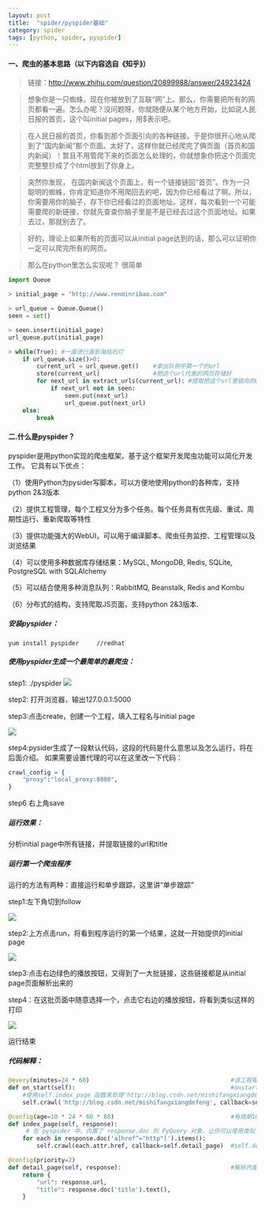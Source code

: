 ```yaml
---
layout: post
title:  "spider/pyspider基础"
category: spider
tags: [python, spider, pyspider]
---
```


#### 一、爬虫的基本思路（以下内容选自《知乎》）

> 链接：http://www.zhihu.com/question/20899988/answer/24923424

> 想象你是一只蜘蛛，现在你被放到了互联“网”上。那么，你需要把所有的网页都看一遍。怎么办呢？没问题呀，你就随便从某个地方开始，比如说人民日报的首页，这个叫initial pages，用$表示吧。

> 在人民日报的首页，你看到那个页面引向的各种链接。于是你很开心地从爬到了“国内新闻”那个页面。太好了，这样你就已经爬完了俩页面（首页和国内新闻）！暂且不用管爬下来的页面怎么处理的，你就想象你把这个页面完完整整抄成了个html放到了你身上。

> 突然你发现， 在国内新闻这个页面上，有一个链接链回“首页”。作为一只聪明的蜘蛛，你肯定知道你不用爬回去的吧，因为你已经看过了啊。所以，你需要用你的脑子，存下你已经看过的页面地址。这样，每次看到一个可能需要爬的新链接，你就先查查你脑子里是不是已经去过这个页面地址。如果去过，那就别去了。

> 好的，理论上如果所有的页面可以从initial page达到的话，那么可以证明你一定可以爬完所有的网页。

<!-- more -->

> 那么在python里怎么实现呢？
很简单

>
```python
import Queue

> initial_page = "http://www.renminribao.com"

> url_queue = Queue.Queue()
seen = set()

> seen.insert(initial_page)
url_queue.put(initial_page)

> while(True): #一直进行直到海枯石烂
    if url_queue.size()>0:
        current_url = url_queue.get()    #拿出队例中第一个的url
        store(current_url)               #把这个url代表的网页存储好
        for next_url in extract_urls(current_url): #提取把这个url里链向的url
            if next_url not in seen:     
                seen.put(next_url)
                url_queue.put(next_url)
    else:
        break
```

#### 二.什么是pyspider？

pyspider是用python实现的爬虫框架。基于这个框架开发爬虫功能可以简化开发工作。
它具有以下优点：

（1）使用Python为pysider写脚本，可以方便地使用python的各种库，支持python 2&3版本

（2）提供工程管理，每个工程又分为多个任务。每个任务具有优先级、重试、周期性运行、重新爬取等特性

（3）提供功能强大的WebUI，可以用于编译脚本、爬虫任务监控、工程管理以及浏览结果

（4）可以使用多种数据库存储结果：MySQL, MongoDB, Redis, SQLite, PostgreSQL with SQLAlchemy 

（5）可以结合使用多种消息队列：RabbitMQ, Beanstalk, Redis and Kombu

（6）分布式的结构，支持爬取JS页面，支持python 2&3版本.

##### 安装pyspider：
```
yum install pyspider     //redhat
```
##### 使用pyspider生成一个最简单的最爬虫：

step1: ./pyspider
![](http://img.my.csdn.net/uploads/201601/21/1453368093_7245.png)

step2: 打开浏览器，输出127.0.0.1:5000

step3:点击create，创建一个工程，填入工程名与initial page

![](http://img.my.csdn.net/uploads/201601/21/1453367546_6697.png)

step4:pysider生成了一段默认代码，这段的代码是什么意思以及怎么运行，将在后面介绍。
如果需要设置代理的可以在这里改一下代码：

```python
crawl_config = {
    "proxy":"local_proxy:8080",
}
```
step6 右上角save

##### 运行效果：
分析initial page中所有链接，并提取链接的url和title

##### 运行第一个爬虫程序
运行的方法有两种：直接运行和单步跟踪，这里讲“单步跟踪”

step1:左下角切到follow

![](http://img.my.csdn.net/uploads/201601/21/1453368777_8881.png)

step2:上方点击run，将看到程序运行的第一个结果，这就一开始提供的initial page

![](http://img.my.csdn.net/uploads/201601/21/1453383998_8405.png)

step3:点击右边绿色的播放按钮，又得到了一大批链接，这些链接都是从initial page页面解析出来的

step4：在这批页面中随意选择一个，点击它右边的播放按钮，将看到类似这样的打印

![](http://img.my.csdn.net/uploads/201601/21/1453384078_8302.png)

运行结束

##### 代码解释：
```python
@every(minutes=24 * 60)                                        #该工程每天启动一次
def on_start(self):                                            #onstart是入口函数
    #使用self.index_page 函数来处理'http://blog.csdn.net/mishifangxiangdefeng'页面
    self.crawl('http://blog.csdn.net/mishifangxiangdefeng', callback=self.index_page)  

@config(age=10 * 24 * 60 * 60)                                 #有效期10天
def index_page(self, response):
     # 在 pyspider 中，内置了 response.doc 的 PyQuery 对象，让你可以使用类似 jQuery 的语法操作 DOM 元素。
    for each in response.doc('a[href^="http"]').items():
        self.crawl(each.attr.href, callback=self.detail_page)  #self.detail_page函数来处理该页面中所有的链接

@config(priority=2)
def detail_page(self, response):                               #解析内面的信息
    return {
        "url": response.url,
        "title": response.doc('title').text(),
    }
```



